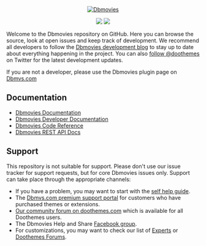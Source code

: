 <p align="center">
  <a href="https://dbmvs.com/?ref=github">
    <img src="https://cdn.doothemes.com/uploads/dbmovies.png" alt="Dbmovies">
  </a>
</p>
<p align="center">
  <img src="https://img.shields.io/badge/version-0.5.8-success">
  <img src="https://img.shields.io/badge/downloads-125-blue">
</p>
<p>Welcome to the Dbmovies repository on GitHub. Here you can browse the source, look at open issues and keep track of development. We recommend all developers to follow the <a href="#" target="_blank">Dbmovies development blog</a> to stay up to date about everything happening in the project. You can also <a href="#" target="_blank">follow @doothemes</a> on Twitter for the latest development updates.</p>

<p>If you are not a developer, please use the Dbmovies plugin page on <a href="https://dbmvs.com/?ref=github" target="_blank">Dbmvs.com</a></p>

## Documentation
* [Dbmovies Documentation](#)
* [Dbmovies Developer Documentation](#)
* [Dbmovies Code Reference](#)
* [Dbmovies REST API Docs](#)

## Support
This repository is not suitable for support. Please don't use our issue tracker for support requests, but for core Dbmovies issues only. Support can take place through the appropriate channels:

* If you have a problem, you may want to start with the [self help guide](#).
* The [Dbmvs.com premium support portal](#) for customers who have purchased themes or extensions.
* [Our community forum on doothemes.com](#) which is available for all Doothemes users.
* The Dbmovies Help and Share [Facebook group](#).
* For customizations, you may want to check our list of [Experts](#) or [Doothemes Forums](#).
